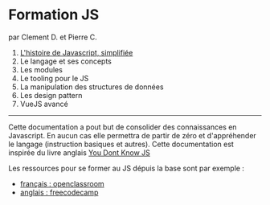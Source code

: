 # Formation JS

par Clement D. et Pierre C.



1. [L'histoire de Javascript, simplifiée](chapitre1-historique/historique.md)
2. Le langage et ses concepts
3. Les modules
4. Le tooling pour le JS
5. La manipulation des structures de données
6. Les design pattern  
7. VueJS avancé


---

Cette documentation a pout but de consolider des connaissances en Javascript. En aucun cas
elle permettra de partir de zéro et d'appréhender le langage (instruction basiques et autres).
Cette documentation est inspirée du livre anglais [You Dont Know JS](https://github.com/getify/You-Dont-Know-JS/tree/1st-ed)

Les ressources pour se former au JS dépuis la base sont par exemple : 
- [français : openclassroom](https://openclassrooms.com/fr/courses/2984401-apprenez-a-coder-avec-javascript)
- [anglais : freecodecamp](https://guide.freecodecamp.org/javascript/)
